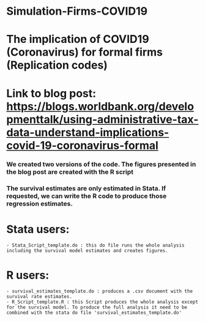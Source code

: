 # Simulation-Firms-COVID19
# The implication of COVID19 (Coronavirus) for formal firms (Replication codes)

# Link to blog post: https://blogs.worldbank.org/developmenttalk/using-administrative-tax-data-understand-implications-covid-19-coronavirus-formal

### We created two versions of the code. The figures presented in the blog post are created with the R script
### The survival estimates are only estimated in Stata. If requested, we can write the R code to produce those regression estimates.

# Stata users: 
	- Stata_Script_template.do : this do file runs the whole analysis including the survival model estimates and creates figures. 
# R users: 
	- survival_estimates_template.do : produces a .csv document with the survival rate estimates.	
	- R_Script_template.R : this Script produces the whole analysis except for the survival model. To produce the full analysis it need to be combined with the stata do file 'survival_estimates_template.do'
